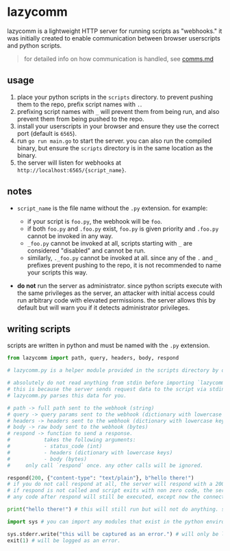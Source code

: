 # lazycomm

lazycomm is a lightweight HTTP server for running scripts as "webhooks." it was initially created to enable communication between browser userscripts and python scripts.

> for detailed info on how communication is handled, see [comms.md](./comms.md)

## usage

1. place your python scripts in the `scripts` directory. to prevent pushing them to the repo, prefix script names with `.`.
2. prefixing script names with `_` will prevent them from being run, and also prevent them from being pushed to the repo.
3. install your userscripts in your browser and ensure they use the correct port (default is `6565`).
4. run `go run main.go` to start the server. you can also run the compiled binary, but ensure the `scripts` directory is in the same location as the binary.
5. the server will listen for webhooks at `http://localhost:6565/{script_name}`.

## notes

- `script_name` is the file name without the `.py` extension. for example:
  - if your script is `foo.py`, the webhook will be `foo`.
  - if both `foo.py` and `.foo.py` exist, `foo.py` is given priority and `.foo.py` cannot be invoked in any way.
  - `_foo.py` cannot be invoked at all, scripts starting with `_` are considered "disabled" and cannot be run.
  - similarly, `._foo.py` cannot be invoked at all. since any of the `.` and `_` prefixes prevent pushing to the repo, it is not recommended to name your scripts this way.

- **do not** run the server as administrator. since python scripts execute with the same privileges as the server, an attacker with initial access could run arbitrary code with elevated permissions. the server allows this by default but will warn you if it detects administrator privileges.

## writing scripts

scripts are written in python and must be named with the `.py` extension.

```python
from lazycomm import path, query, headers, body, respond

# lazycomm.py is a helper module provided in the scripts directory by default.

# absolutely do not read anything from stdin before importing `lazycomm`.
# this is because the server sends request data to the script via stdin.
# lazycomm.py parses this data for you.

# path -> full path sent to the webhook (string)
# query -> query params sent to the webhook (dictionary with lowercase keys)
# headers -> headers sent to the webhook (dictionary with lowercase keys)
# body -> raw body sent to the webhook (bytes)
# respond -> function to send a response.
#           takes the following arguments:
#           - status_code (int)
#           - headers (dictionary with lowercase keys)
#           - body (bytes)
#     only call `respond` once. any other calls will be ignored.

respond(200, {"content-type": "text/plain"}, b"hello there!")
# if you do not call respond at all, the server will respond with a 200 ok after script exits.
# if respond is not called and script exits with non zero code, the server responds with a 500 internal server error.
# any code after respond will still be executed, except now the connection to initial request is closed

print("hello there!") # this will still run but will not do anything. stdout is not captured.

import sys # you can import any modules that exist in the python environment.

sys.stderr.write("this will be captured as an error.") # will only be logged if the script exits with a non-zero exit code.
exit(1) # will be logged as an error.
```
